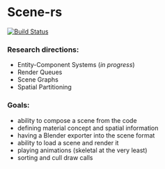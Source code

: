 Scene-rs
===
[![Build Status](https://travis-ci.org/kvark/scene-rs.png?branch=master)](https://travis-ci.org/kvark/scene-rs)

### Research directions:
* Entity-Component Systems (_in progress_)
* Render Queues
* Scene Graphs
* Spatial Partitioning

### Goals:
* ability to compose a scene from the code
* defining material concept and spatial information
* having a Blender exporter into the scene format
* ability to load a scene and render it
* playing animations (skeletal at the very least)
* sorting and cull draw calls
